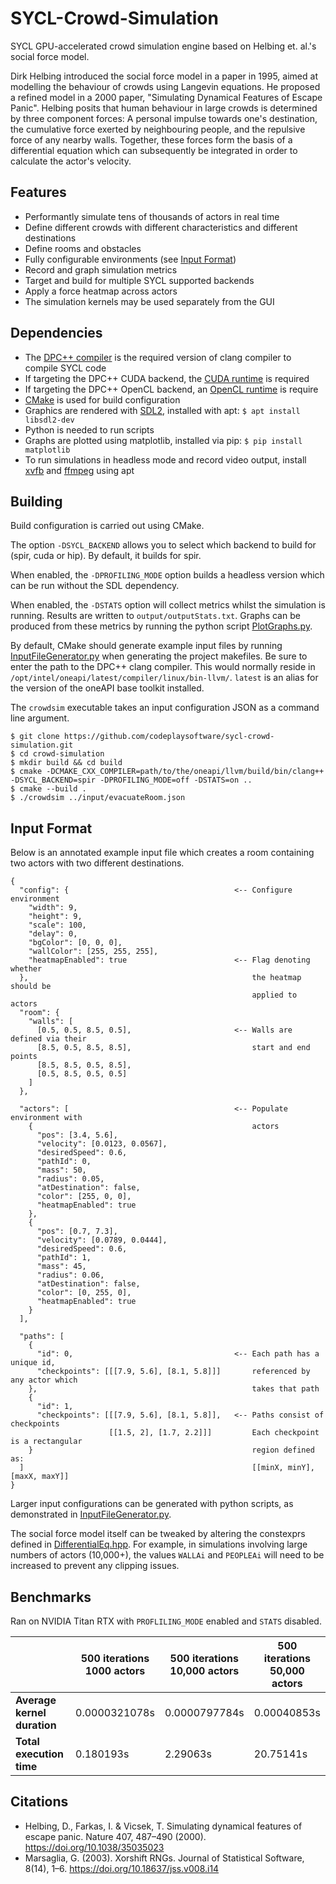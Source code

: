 # SYCL-Crowd-Simulation

SYCL GPU-accelerated crowd simulation engine based on Helbing et. al.'s social force model.

Dirk Helbing introduced the social force model in a paper in 1995, aimed at modelling the behaviour of crowds using Langevin equations. He proposed a refined model in a 2000 paper, "Simulating Dynamical Features of Escape Panic". Helbing posits that human behaviour in large crowds is determined by three component forces: A personal impulse towards one's destination, the cumulative force exerted by neighbouring people, and the repulsive force of any nearby walls. Together, these forces form the basis of a differential equation which can subsequently be integrated in order to calculate the actor's velocity.

## Features

- Performantly simulate tens of thousands of actors in real time
- Define different crowds with different characteristics and different destinations 
- Define rooms and obstacles
- Fully configurable environments (see [Input Format](#input-format))
- Record and graph simulation metrics
- Target and build for multiple SYCL supported backends
- Apply a force heatmap across actors
- The simulation kernels may be used separately from the GUI

## Dependencies

- The [DPC++ compiler](https://intel.github.io/llvm-docs/GetStartedGuide.html) is the required version of clang compiler to compile SYCL code
- If targeting the DPC++ CUDA backend, the [CUDA runtime](https://intel.github.io/llvm-docs/GetStartedGuide.html#build-dpc-toolchain-with-support-for-nvidia-cuda) is required
- If targeting the DPC++ OpenCL backend, an [OpenCL runtime](https://intel.github.io/llvm-docs/GetStartedGuide.html#install-low-level-runtime) is require
- [CMake](https://cmake.org/install/) is used for build configuration
- Graphics are rendered with [SDL2](https://lazyfoo.net/tutorials/SDL/01_hello_SDL/linux/index.php), installed with apt: `$ apt install libsdl2-dev`
- Python is needed to run scripts
- Graphs are plotted using matplotlib, installed via pip: `$ pip install matplotlib`
- To run simulations in headless mode and record video output, install [xvfb](https://www.x.org/releases/X11R7.6/doc/man/man1/Xvfb.1.xhtml) and [ffmpeg](https://ffmpeg.org/download.html) using apt

## Building

Build configuration is carried out using CMake.

The option `-DSYCL_BACKEND` allows you to select which backend to build for (spir, cuda or hip). By default, it builds for spir.

When enabled, the `-DPROFILING_MODE` option builds a headless version which can be run without the SDL dependency.

When enabled, the `-DSTATS` option will collect metrics whilst the simulation is running. Results are written to `output/outputStats.txt`. Graphs can be produced from these metrics by running the python script [PlotGraphs.py](scripts/PlotGraphs.py).

By default, CMake should generate example input files by running [InputFileGenerator.py](scripts/InputFileGenerator.py) when generating the project makefiles. Be sure to enter the path to the DPC++ clang compiler. This would normally reside in `/opt/intel/oneapi/latest/compiler/linux/bin-llvm/`. `latest` is an alias for the version of the oneAPI base toolkit installed.

The `crowdsim` executable takes an input configuration JSON as a command line argument.

```
$ git clone https://github.com/codeplaysoftware/sycl-crowd-simulation.git
$ cd crowd-simulation
$ mkdir build && cd build
$ cmake -DCMAKE_CXX_COMPILER=path/to/the/oneapi/llvm/build/bin/clang++ -DSYCL_BACKEND=spir -DPROFILING_MODE=off -DSTATS=on ..
$ cmake --build .
$ ./crowdsim ../input/evacuateRoom.json
```

## Input Format

Below is an annotated example input file which creates a room containing two actors with two different destinations.

```
{
  "config": {                                     <-- Configure environment
    "width": 9,
    "height": 9,
    "scale": 100,                                 
    "delay": 0,
    "bgColor": [0, 0, 0],                         
    "wallColor": [255, 255, 255],
    "heatmapEnabled": true                        <-- Flag denoting whether 
  },                                                  the heatmap should be 
                                                      applied to actors
  "room": {                                       
    "walls": [
      [0.5, 0.5, 8.5, 0.5],                       <-- Walls are defined via their
      [8.5, 0.5, 8.5, 8.5],                           start and end points
      [8.5, 8.5, 0.5, 8.5],
      [0.5, 8.5, 0.5, 0.5]
    ]                                             
  },
                                                  
  "actors": [                                     <-- Populate environment with
    {                                                 actors
      "pos": [3.4, 5.6],
      "velocity": [0.0123, 0.0567],               
      "desiredSpeed": 0.6,
      "pathId": 0,                                
      "mass": 50,
      "radius": 0.05,                             
      "atDestination": false,
      "color": [255, 0, 0],                       
      "heatmapEnabled": true 
    },
    {
      "pos": [0.7, 7.3],                          
      "velocity": [0.0789, 0.0444],
      "desiredSpeed": 0.6,                        
      "pathId": 1,
      "mass": 45,                                 
      "radius": 0.06,
      "atDestination": false,                     
      "color": [0, 255, 0],
      "heatmapEnabled": true                      
    }
  ],                                              

  "paths": [                                      
    {                                             
      "id": 0,                                    <-- Each path has a unique id, 
      "checkpoints": [[[7.9, 5.6], [8.1, 5.8]]]       referenced by any actor which
    },                                                takes that path
    {
      "id": 1,
      "checkpoints": [[[7.9, 5.6], [8.1, 5.8]],   <-- Paths consist of checkpoints
                      [[1.5, 2], [1.7, 2.2]]]         Each checkpoint is a rectangular
    }                                                 region defined as:
  ]                                                   [[minX, minY], [maxX, maxY]]
}
```

Larger input configurations can be generated with python scripts, as demonstrated in [InputFileGenerator.py](scripts/InputFileGenerator.py).

The social force model itself can be tweaked by altering the constexprs defined in [DifferentialEq.hpp](external/DifferentialEq.hpp). For example, in simulations involving large numbers of actors (10,000+), the values `WALLAi` and `PEOPLEAi` will need to be increased to prevent any clipping issues.

## Benchmarks

Ran on NVIDIA Titan RTX with `PROFLILING_MODE` enabled and `STATS` disabled.

|  | **500 iterations<br>1000 actors** | **500 iterations<br>10,000 actors** | **500 iterations<br>50,000 actors** |
|---|---|---|---|
| **Average kernel duration** | 0.0000321078s | 0.0000797784s | 0.00040853s |
| **Total execution time** | 0.180193s | 2.29063s | 20.75141s |

## Citations

- Helbing, D., Farkas, I. & Vicsek, T. Simulating dynamical features of escape panic. Nature 407, 487–490 (2000). https://doi.org/10.1038/35035023
- Marsaglia, G. (2003). Xorshift RNGs. Journal of Statistical Software, 8(14), 1–6. https://doi.org/10.18637/jss.v008.i14
